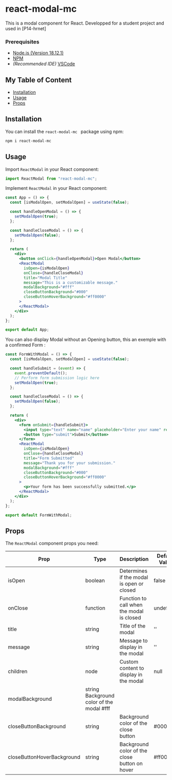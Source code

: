 
# react-modal-mc 

This is a modal component for React. Developped for a student project and used in [P14-hrnet]

### Prerequisites

- [Node.js (Version 18.12.1)](https://nodejs.org/en/)
- [NPM](https://www.npmjs.com/)
- *(Recommended IDE)* [VSCode](https://code.visualstudio.com/)

## My Table of Content

- [Installation](#installation)
- [Usage](#usage)
- [Props](#Props)

## Installation

You can install the `react-modal-mc ` package using npm:

```bash
npm i react-modal-mc
```
## Usage

Import `ReactModal` in your React component:

```jsx
import ReactModal from "react-modal-mc";
```	

Implement `ReactModal` in your React component:

```jsx
const App = () => {
  const [isModalOpen, setModalOpen] = useState(false);

  const handleOpenModal = () => {
    setModalOpen(true);
  };

  const handleCloseModal = () => {
    setModalOpen(false);
  };

  return (
    <div>
      <button onClick={handleOpenModal}>Open Modal</button>
      <ReactModal
        isOpen={isModalOpen}
        onClose={handleCloseModal}
        title="Modal Title"
        message="This is a customizable message."
        modalBackground="#fff"
        closeButtonBackground="#000"
        closeButtonHoverBackground="#ff0000"
      >
      </ReactModal>
    </div>
  );
};

export default App;
```

You can also display Modal without an Opening button, this an exemple with a confirmed Form : 

```jsx
const FormWithModal = () => {
  const [isModalOpen, setModalOpen] = useState(false);

  const handleSubmit = (event) => {
    event.preventDefault();
    // Perform form submission logic here
    setModalOpen(true);
  };

  const handleCloseModal = () => {
    setModalOpen(false);
  };

  return (
    <div>
      <form onSubmit={handleSubmit}>
        <input type="text" name="name" placeholder="Enter your name" required />
        <button type="submit">Submit</button>
      </form>
      <ReactModal
        isOpen={isModalOpen}
        onClose={handleCloseModal}
        title="Form Submitted"
        message="Thank you for your submission."
        modalBackground="#fff"
        closeButtonBackground="#000"
        closeButtonHoverBackground="#ff0000"
      >
        <p>Your form has been successfully submitted.</p>
      </ReactModal>
    </div>
  );
};

export default FormWithModal;
```

## Props

The `ReactModal` component props you need:

| Prop | Type | Description | Default Value |
| ---- | ---- | ----------- |  ------------- |
| isOpen | boolean	|Determines if the modal is open or closed	|false | 
| onClose| function	|Function to call when the modal is closed	|undefined | 
|title| 	string|	Title of the modal|	'' | 
| message | string	|Message to display in the modal	|'' |
| children | node	|Custom content to display in the modal	|null |
| modalBackground | string	Background color of the modal	#fff|
| closeButtonBackground | string	|Background color of the close button	|#000 |
| closeButtonHoverBackground | string |Background color of the close button on hover |#ff0000 | 
